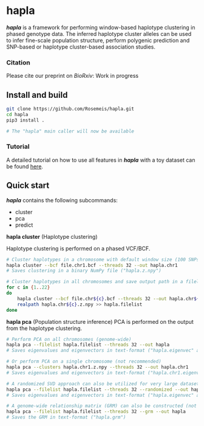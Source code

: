 # hapla
***hapla*** is a framework for performing window-based haplotype clustering in phased genotype data. The inferred haplotype cluster alleles can be used to infer fine-scale population structure, perform polygenic prediction and SNP-based or haplotype cluster-based association studies.

### Citation
Please cite our preprint on *BioRxiv*: Work in progress

## Install and build
```bash
git clone https://github.com/Rosemeis/hapla.git
cd hapla
pip3 install .

# The "hapla" main caller will now be available
```

### Tutorial
A detailed tutorial on how to use all features in ***hapla*** with a toy dataset can be found [here](https://github.com/Rosemeis/hapla).

## Quick start
***hapla*** contains the following subcommands:
- cluster
- pca
- predict


**hapla cluster** (Haplotype clustering)

Haplotype clustering is performed on a phased VCF/BCF.
```bash
# Cluster haplotypes in a chromosome with default window size (100 SNPs)
hapla cluster --bcf file.chr1.bcf --threads 32 --out hapla.chr1
# Saves clustering in a binary NumPy file ("hapla.z.npy")

# Cluster haplotypes in all chromosomes and save output path in a filelist (needed in downstream analyses)
for c in {1..22}
do
	hapla cluster --bcf file.chr${c}.bcf --threads 32 --out hapla.chr${c}
	realpath hapla.chr${c}.z.npy >> hapla.filelist
done
```


**hapla pca** (Population structure inference)
PCA is performed on the output from the haplotype clustering.
```bash
# Perform PCA on all chromosomes (genome-wide)
hapla pca --filelist hapla.filelist --threads 32 --out hapla
# Saves eigenvalues and eigenvectors in text-format ("hapla.eigenvec" and "hapla.eigenval")

# Or perform PCA on a single chromosome (not recommended)
hapla pca --clusters hapla.chr1.z.npy --threads 32 --out hapla.chr1
# Saves eigenvalues and eigenvectors in text-format ("hapla.chr1.eigenvec" and "hapla.chr1.eigenval")

# A randomized SVD approach can also be utilized for very large datasets
hapla pca --filelist hapla.filelist --threads 32 --randomized --out hapla
# Saves eigenvalues and eigenvectors in text-format ("hapla.eigenvec" and "hapla.eigenval")

# A genome-wide relationship matrix (GRM) can also be constructed (not recommended for large datasets)
hapla pca --filelist hapla.filelist --threads 32 --grm --out hapla
# Saves the GRM in text-format ("hapla.grm")
```

